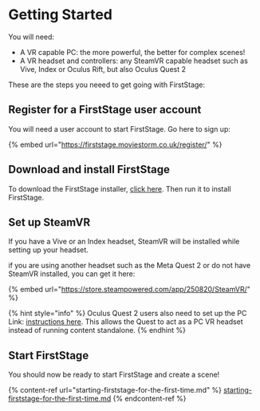 # Getting Started

You will need:

* A VR capable PC: the more powerful, the better for complex scenes!
* A VR headset and controllers: any SteamVR capable headset such as Vive, Index or Oculus Rift, but also Oculus Quest 2

These are the steps you neeed to get going with FirstStage:

## Register for a FirstStage user account

You will need a user account to start FirstStage. Go here to sign up:

{% embed url="https://firststage.moviestorm.co.uk/register/" %}

## Download and install FirstStage

To download the FirstStage installer, [click here](https://firststage.s3.eu-central-1.amazonaws.com/FirstStageSetup.exe). Then run it to install FirstStage.

## Set up SteamVR

If you have a Vive or an Index headset, SteamVR will be installed while setting up your headset.

if you are using another headset such as the Meta Quest 2 or do not have SteamVR installed, you can get it here:

{% embed url="https://store.steampowered.com/app/250820/SteamVR/" %}

{% hint style="info" %}
Oculus Quest 2 users also need to set up the PC Link: [instructions here](oculus-quest.md). This allows the Quest to act as a PC VR headset instead of running content standalone.
{% endhint %}

## Start FirstStage

You should now be ready to start FirstStage and create a scene!

{% content-ref url="starting-firststage-for-the-first-time.md" %}
[starting-firststage-for-the-first-time.md](starting-firststage-for-the-first-time.md)
{% endcontent-ref %}

